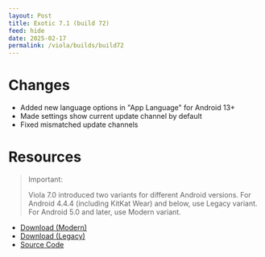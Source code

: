 ```yaml
---
layout: Post
title: Exotic 7.1 (build 72)
feed: hide
date: 2025-02-17
permalink: /viola/builds/build72
---
```


# Changes
- Added new language options in "App Language" for Android 13+
- Made settings show current update channel by default
- Fixed mismatched update channels

# Resources
> Important:
> 
> Viola 7.0 introduced two variants for different Android versions.
> For Android 4.4.4 (including KitKat Wear) and below, use Legacy variant.
> For Android 5.0 and later, use Modern variant.

- [Download (Modern)](https://codeberg.org/TipzTeam/viola/releases/download/7.1_r1/app-modern-release.apk)
- [Download (Legacy)](https://codeberg.org/TipzTeam/viola/releases/download/7.1_r1/app-legacy-release.apk)
- [Source Code](https://codeberg.org/TipzTeam/viola/src/tag/7.1_r1)
